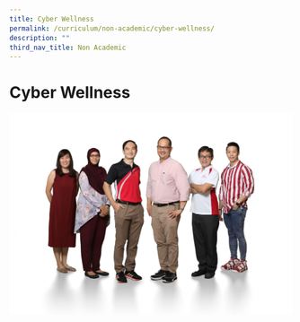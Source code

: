 ```yaml
---
title: Cyber Wellness
permalink: /curriculum/non-academic/cyber-wellness/
description: ""
third_nav_title: Non Academic
---
```

# **Cyber Wellness**

![](/images/Character-Citizenship-Education-1536x1097.jpg)